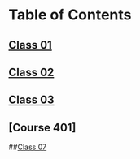 # Table of Contents

## [Class 01](https://github.com/SelloDaGod/SelloDaGod.github.io/blob/41c3e4e0e59ccd2e6cb4ed74232fccd701364b57/201/Class%2001)

## [Class 02](https://github.com/SelloDaGod/SelloDaGod.github.io/blob/b4df5c77e3b897b9a7f795938e989c898465a492/201/Class%2002)

## [Class 03](https://github.com/SelloDaGod/SelloDaGod.github.io/blob/b20a57d42678bb38d370f6ccae99d7768eb23d3a/201/class%2003)

## [Course 401]

##[Class 07](https://github.com/SelloDaGod/SelloDaGod.github.io/blob/e5ac4e03605bc4e2ad53398a6388b1dabefe4193/201/class%2007)
